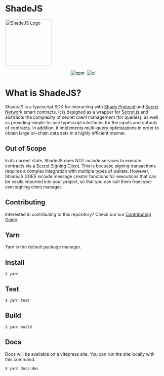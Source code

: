 # ShadeJS  
<img src="./docs/logo.svg" alt="ShadeJS Logo" width="150" height="150" />
<p align="center">
  <img alt="npm" src="https://img.shields.io/npm/v/shadejs" />
  <img alt="ci" style="margin-left: 0.3em" src="https://github.com/securesecrets/shadejs/actions/workflows/test.yml/badge.svg?branch=main" />
</p>

# What is ShadeJS?

ShadeJS is a typescript SDK for interacting with <a href="https://shadeprotocol.io/" target="_blank">Shade Protocol</a> and <a href="https://scrt.network/" target="_blank">Secret Network</a> smart contracts. It is designed as a wrapper for <a href="https://github.com/scrtlabs/secret.js" target="_blank">Secret.js</a> and abstracts the complexity of secret client management (for queries), as well as providing simple-to-use typescript interfaces for the inputs and outputs of contracts. In addition, it implements multi-query optimizations in order to obtain large on-chain data sets in a highly efficient manner.

## Out of Scope
In its current state, ShadeJS does NOT include services to execute contracts via a <a href="https://secretjs.scrt.network/#integrations" target="_blank">Secret Signing Client.</a> This is becuase signing transactions requires a complex integration with multiple types of wallets. However, ShadeJS DOES include message creator functions for executions that can be easily imported into your project, so that you can call them from your own signing client manager.

## Contributing
Interested in contributing to this repository? Check our our [Contributing Guide](./docs/CONTRIBUTING.md).


## Yarn
Yarn is the default package manager.

## Install 
```
$ yarn
```

## Test 
```
$ yarn test
```

## Build 
```
$ yarn build
```

## Docs
Docs will be available on a vitepress site. You can run the site locally with this command:
 
```
$ yarn docs:dev
```